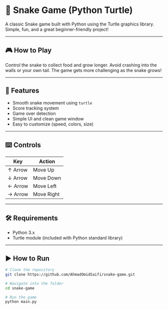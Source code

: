 # 🐍 Snake Game (Python Turtle)

A classic Snake game built with Python using the Turtle graphics library. Simple, fun, and a great beginner-friendly project!

---

## 🎮 How to Play

Control the snake to collect food and grow longer. Avoid crashing into the walls or your own tail. The game gets more challenging as the snake grows!

---

## 🔧 Features

- Smooth snake movement using `turtle`
- Score tracking system
- Game over detection
- Simple UI and clean game window
- Easy to customize (speed, colors, size)

---

## ⌨️ Controls

| Key         | Action         |
|-------------|----------------|
| ↑ Arrow     | Move Up        |
| ↓ Arrow     | Move Down      |
| ← Arrow     | Move Left      |
| → Arrow     | Move Right     |

---

## 🛠 Requirements

- Python 3.x
- Turtle module (included with Python standard library)

---

## ▶️ How to Run

```bash
# Clone the repository
git clone https://github.com/AhmadOmidSaifi/snake-game.git

# Navigate into the folder
cd snake-game

# Run the game
python main.py
